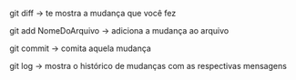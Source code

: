 git diff -> te mostra a mudança que você fez

git add NomeDoArquivo -> adiciona a mudança ao arquivo

git commit -> comita aquela mudança

git log -> mostra o histórico de mudanças com as respectivas mensagens
